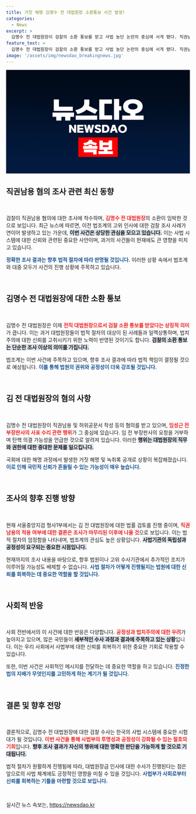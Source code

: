```yaml
---
title: 거짓 해명 김명수 전 대법원장 소환통보 사건 발생!
categories:
  - News
excerpt: >
  김명수 전 대법원장이 검찰의 소환 통보를 받고 사법 농단 논란의 중심에 서게 됐다. 직권남용과 허위 해명 혐의로 3년 5개월 만의 조사, 그 결과는 과연? 클릭하여 궁금증을 해결하자!
feature_text: >
  김명수 전 대법원장이 검찰의 소환 통보를 받고 사법 농단 논란의 중심에 서게 됐다. 직권남용과 허위 해명 혐의로 3년 5개월 만의 조사, 그 결과는 과연? 클릭하여 궁금증을 해결하자!
image: '/assets/img/newsdao_breakingnews.jpg'
---
```


<p><img src="/assets/img/newsdao_breakingnews.jpg" alt="firstkoreanews 속보" /></p>

<h2 data-ke-size="size26">직권남용 혐의 조사 관련 최신 동향</h2>

<p data-ke-size="size16">&nbsp;</p>

<p>검찰이 직권남용 혐의에 대한 조사에 착수하며, <b><span style="color: #ee2323;">김명수 전 대법원장</span></b>의 소환이 임박한 것으로 보입니다. 최근 뉴스에 따르면, 이전 법조계의 고위 인사에 대한 검찰 조사 사례가 연이어 발생하고 있는 가운데, <b><span style="background-color: #21538527;">이번 사건은 상당한 관심을 모으고 있습니다.</span></b> 이는 사법 시스템에 대한 신뢰와 관련된 중요한 사안이며, 과거의 사건들이 현재에도 큰 영향을 미치고 있습니다. </p>

<p><b><span style="color: #1a5490;">정확한 조사 결과는 향후 법적 절차에 따라 판명될 것입니다.</span></b> 이러한 상황 속에서 법조계와 대중 모두가 사건의 진행 상황에 주목하고 있습니다. </p>

<p data-ke-size="size16">&nbsp;</p>

<h2 data-ke-size="size26">김명수 전 대법원장에 대한 소환 통보</h2>

<p data-ke-size="size16">&nbsp;</p>

<p>김명수 전 대법원장은 이제 <b><span style="color: #ee2323;">전직 대법원장으로서 검찰 소환 통보를 받았다는 상징적 의미</span></b>가 큽니다. 이는 과거 대법원장들이 법적 절차의 대상이 된 사례들과 일맥상통하며, 법치주의에 대한 신뢰를 고취시키기 위한 노력이 반영된 것이기도 합니다. <b><span style="background-color: #21538527;">검찰의 소환 통보는 단순한 조사 이상의 의미를 가집니다.</span></b> </p>

<p>법조계는 이번 사건에 주목하고 있으며, 향후 조사 결과에 따라 법적 책임이 결정될 것으로 예상됩니다. <b><span style="color: #1a5490;">이를 통해 법원의 권위와 공정성이 더욱 강조될 것입니다.</span></b> </p>

<p data-ke-size="size16">&nbsp;</p>

<h2 data-ke-size="size26">김 전 대법원장의 혐의 사항</h2>

<p data-ke-size="size16">&nbsp;</p>

<p>김명수 전 대법원장이 직권남용 및 허위공문서 작성 등의 혐의를 받고 있으며, <b><span style="color: #ee2323;">임성근 전 부장판사의 사표 수리 관련 행위</span></b>가 그 중심에 있습니다. 임 전 부장판사의 요청을 거부하며 탄핵 의결 가능성을 언급한 것으로 알려져 있습니다. 이러한 <b><span style="background-color: #21538527;">행위는 대법원장의 직무와 권한에 대한 중대한 문제를 일으킵니다.</span></b> </p>

<p>국회에 대한 해명 과정에서 발생한 거짓 해명 및 녹취록 공개로 상황이 복잡해졌습니다. <b><span style="color: #1a5490;">이로 인해 국민적 신뢰가 흔들릴 수 있는 가능성이 매우 높습니다.</span></b> </p>

<p data-ke-size="size16">&nbsp;</p>

<h2 data-ke-size="size26">조사의 향후 진행 방향</h2>

<p data-ke-size="size16">&nbsp;</p>

<p>현재 서울중앙지검 형사1부에서는 김 전 대법원장에 대한 법률 검토를 진행 중이며, <b><span style="color: #ee2323;">직권남용의 적용 여부에 대한 결론은 조사가 마무리된 이후에 나올 것</span></b>으로 보입니다. 이는 법적 절차의 엄정함을 나타내며, 법조계의 관심도 높은 상황입니다. <b><span style="background-color: #21538527;">사법기관의 독립성과 공정성이 요구되는 중요한 시점입니다.</span></b> </p>

<p>현재까지의 조사 내용을 바탕으로, 향후 법원이나 고위 수사기관에서 추가적인 조치가 이루어질 가능성도 배제할 수 없습니다. <b><span style="color: #1a5490;">사법 절차가 어떻게 진행될지는 법원에 대한 신뢰를 회복하는 데 중요한 역할을 할 것입니다.</span></b> </p>

<p data-ke-size="size16">&nbsp;</p>

<h2 data-ke-size="size26">사회적 반응</h2>

<p data-ke-size="size16">&nbsp;</p>

<p>사회 전반에서의 이 사건에 대한 반응은 다양합니다. <b><span style="color: #ee2323;">공정성과 법치주의에 대한 우려</span></b>가 높아지고 있으며, 많은 국민들이 <b><span style="background-color: #21538527;">세부적인 수사 과정과 결과에 주목하고 있는 상황</span></b>입니다. 이는 우리 사회에서 사법부에 대한 신뢰를 회복하기 위한 중요한 기회로 작용할 수 있습니다. </p>

<p>또한, 이번 사건은 사회적인 메시지를 전달하는 데 중요한 역할을 하고 있습니다. <b><span style="color: #1a5490;">진정한 법의 지배가 무엇인지를 고민하게 하는 계기가 될 것입니다.</span></b> </p>

<p data-ke-size="size16">&nbsp;</p>

<h2 data-ke-size="size26">결론 및 향후 전망</h2>

<p data-ke-size="size16">&nbsp;</p>

<p>결론적으로, 김명수 전 대법원장에 대한 검찰 수사는 한국의 사법 시스템에 중요한 시험대가 될 것입니다. <b><span style="color: #ee2323;">이번 사건을 통해 사법부의 투명성과 공정성이 강화될 수 있는 절호의 기회</span></b>입니다. <b><span style="background-color: #21538527;">향후 조사 결과가 자신의 행위에 대한 명확한 판단을 가능하게 할 것으로 기대됩니다.</span></b> </p>

<p>법적 절차가 원활하게 진행됨에 따라, 대법원장급 인사에 대한 수사가 진행된다는 점은 앞으로의 사법 체계에도 긍정적인 영향을 미칠 수 있을 것입니다. <b><span style="color: #1a5490;">사법부가 사회로부터 신뢰를 회복하는 기틀을 마련할 것으로 보입니다.</span></b></p>

<p data-ke-size="size16">&nbsp;</p>
실시간 뉴스 속보는, <a href="https://newsdao.kr" rel="dofollow">https://newsdao.kr</a>


